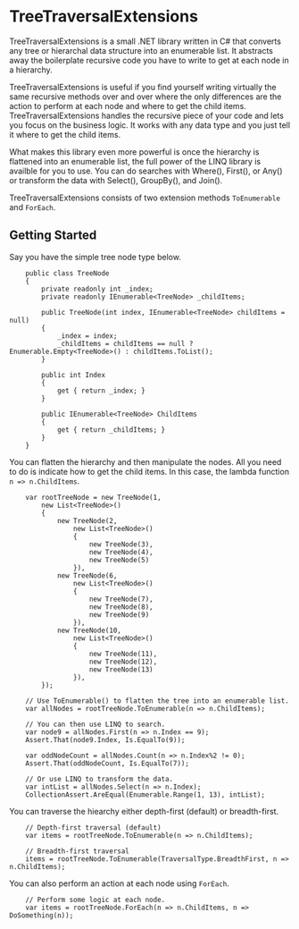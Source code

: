 TreeTraversalExtensions
=======================

TreeTraversalExtensions is a small .NET library written in C# that converts any tree or hierarchal data structure into an enumerable list. It abstracts away the boilerplate recursive code you have to write to get at each node in a hierarchy.

TreeTraversalExtensions is useful if you find yourself writing virtually the same recursive methods over and over where the only differences are the action to perform at each node and where to get the child items. TreeTraversalExtensions handles the recursive piece of your code and lets you focus on the business logic. It works with any data type and you just tell it where to get the child items.

What makes this library even more powerful is once the hierarchy is flattened into an enumerable list, the full power of the LINQ library is availble for you to use. You can do searches with Where(), First(), or Any() or transform the data with Select(), GroupBy(), and Join().

TreeTraversalExtensions consists of two extension methods `ToEnumerable` and `ForEach`.

Getting Started
---------------

Say you have the simple tree node type below.

```CSharp
    public class TreeNode
    {
        private readonly int _index;
        private readonly IEnumerable<TreeNode> _childItems;

        public TreeNode(int index, IEnumerable<TreeNode> childItems = null)
        {
            _index = index;
            _childItems = childItems == null ? Enumerable.Empty<TreeNode>() : childItems.ToList();
        }

        public int Index
        {
            get { return _index; }
        }

        public IEnumerable<TreeNode> ChildItems
        {
            get { return _childItems; }
        }
    }
```

You can flatten the hierarchy and then manipulate the nodes. All you need to do is indicate how to get the child items. In this case, the lambda function `n => n.ChildItems`.

```CSharp
    var rootTreeNode = new TreeNode(1,
        new List<TreeNode>()
        {
            new TreeNode(2,
                new List<TreeNode>()
                {
                    new TreeNode(3),
                    new TreeNode(4),
                    new TreeNode(5)
                }),
            new TreeNode(6,
                new List<TreeNode>()
                {
                    new TreeNode(7),
                    new TreeNode(8),
                    new TreeNode(9)
                }),
            new TreeNode(10,
                new List<TreeNode>()
                {
                    new TreeNode(11),
                    new TreeNode(12),
                    new TreeNode(13)
                }),
        });

    // Use ToEnumerable() to flatten the tree into an enumerable list.
    var allNodes = rootTreeNode.ToEnumerable(n => n.ChildItems);

    // You can then use LINQ to search.
    var node9 = allNodes.First(n => n.Index == 9);
    Assert.That(node9.Index, Is.EqualTo(9));

    var oddNodeCount = allNodes.Count(n => n.Index%2 != 0);
    Assert.That(oddNodeCount, Is.EqualTo(7));

    // Or use LINQ to transform the data.
    var intList = allNodes.Select(n => n.Index);
    CollectionAssert.AreEqual(Enumerable.Range(1, 13), intList);
```

You can traverse the hiearchy either depth-first (default) or breadth-first.

```CSharp
    // Depth-first traversal (default)
    var items = rootTreeNode.ToEnumerable(n => n.ChildItems);

    // Breadth-first traversal
    items = rootTreeNode.ToEnumerable(TraversalType.BreadthFirst, n => n.ChildItems);
```

You can also perform an action at each node using `ForEach`.

```CSharp
    // Perform some logic at each node.
    var items = rootTreeNode.ForEach(n => n.ChildItems, n => DoSomething(n));
```
